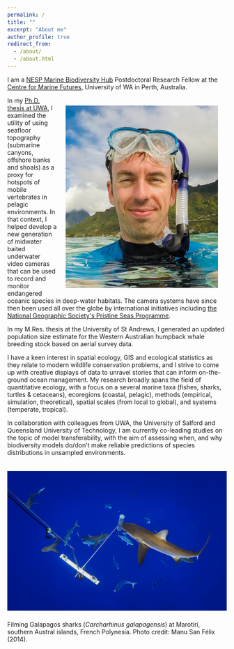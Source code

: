 ```yaml
---
permalink: /
title: ""
excerpt: "About me"
author_profile: true
redirect_from:
  - /about/
  - /about.html
---
```


I am a <a href="http://www.nespmarine.edu.au" target="_blank">NESP Marine Biodiversity Hub</a> Postdoctoral Research Fellow at the <a href="http://www.meeuwig.org" target="_blank">Centre for Marine Futures</a>, University of WA in Perth, Australia.

<img class="philprofile" src='/images/20141104-Rapa.jpg' align='right' width="350" hspace="20" vspace="20">

In my <a href="http://research-repository.uwa.edu.au/en/publications/submarine-topography-as-a-predictor-of-mobile-predator-hotspots-relevance-and-applications-to-conservation-planning-in-the-pelagic-ocean(b0d4da3f-49bd-404f-bd73-0b5dfbcc2746).html" target="_blank">Ph.D. thesis at UWA</a>, I examined the utility of using seafloor topography (submarine canyons, offshore banks and shoals) as a proxy for hotspots of mobile vertebrates in pelagic environments. In that context, I helped develop a new generation of midwater baited underwater video cameras that can be used to record and monitor endangered oceanic species in deep-water habitats. The camera systems have since then been used all over the globe by international initiatives including <a href="https://www.nationalgeographic.org/projects/pristine-seas/" target="_blank">the National Geographic Society's Pristine Seas Programme</a>.

In my M.Res. thesis at the University of St Andrews, I generated an updated population size estimate for the Western Australian humpback whale breeding stock based on aerial survey data.


I have a keen interest in spatial ecology, GIS and ecological statistics as they relate to modern wildlife conservation problems, and I strive to come up with creative displays of data to unravel stories that can inform on-the-ground ocean management. My research broadly spans the field of quantitative ecology, with a focus on a several marine taxa (fishes, sharks, turtles & cetaceans), ecoregions (coastal, pelagic), methods (empirical, simulation, theoretical), spatial scales (from local to global), and systems (temperate, tropical).

In collaboration with colleagues from UWA, the University of Salford and Queensland University of Technology, I am currently co-leading studies on the topic of model transferability, with the aim of assessing when, and why biodiversity models do/don't make reliable predictions of species distributions in unsampled environments.

<img class="manusanfelix" src='/images/Manu_San_Felix_Rapa.jpg' vspace="20">
<figcaption>Filming Galapagos sharks (<em>Carcharhinus galapagensis</em>) at Marotiri, southern Austral islands, French Polynesia. Photo credit: Manu San Félix (2014).</figcaption>
